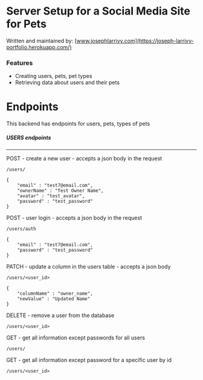 # Server Setup for a Social Media Site for Pets

Written and maintained by:   [www.josephlarrivy.com](https://joseph-larrivy-portfolio.herokuapp.com/)


### Features
- Creating users, pets, pet types
- Retrieving data about users and their pets


# Endpoints
This backend has endpoints for users, pets, types of pets
##### USERS endpoints
---
POST - create a new user - accepts a json body in the request
```
/users/
```
```
{
    "email" : "test7@email.com",
    "ownerName" : "Test Owner Name",
    "avatar" : "test_avatar",
    "password" : "test_password"
}
```
POST - user login - accepts a json body in the request
```
/users/auth
```
```
{
    "email" : "test7@email.com",
    "password" : "test_password"
}
```
PATCH - update a column in the users table - accepts a json body
```
/users/<user_id>
```
```
{
    "columnName" : "owner_name",
    "newValue" : "Updated Name"
}
```
DELETE - remove a user from the database
```
/users/<user_id>
```
GET - get all information except passwords for all users
```
/users/
```
GET - get all information except password for a specific user by id
```
/users/<user_id>
```


<!-- ##### CATEGORIES endpoints
---
GET - get all categories
```
/categories/
```
GET - get information on a caregory by its id
```
/categories/:id
```
POST - create a new category - accepts a json body in the request
```
/categories/
```
```
{
    "name" : "New Category Name"
}
```
PATCH - updates the name of a category by its id - accepts a json body in the request
```
/categories/:id
```
```
{
    "name" : "Category Name Updated"
}
```
DELETE - remove a category from the database
```
/categories/:id
```


##### TAGS endpoints
---
GET - get all tags
```
/tags/
```
GET - get information on a tag by its id
```
/tags/:id
```
POST - create a new tag - accepts a json body in the request
```
/tags/
```
```
{
    "name" : "New Tag"
}
```
PATCH - updates the name of a tag by its id - accepts a json body in the request
```
/tags/:id
```
```
{
    "name" : "Tag Name Updated"
}
```
DELETE - remove a tag from the database
```
/tags/:id
```

##### QUESTIONS endpoints
---
GET - get all questions
```
/questions/
```
GET - get a question by its id
```
/questions/:id
```
GET - get all questions written by a user
```
/questions/user/:id
```
GET - get all questions in a category
```
/questions/category/:id
```
POST - create a new question - accepts a json body in the request
```
/questions/
```
The json body for a new question must include the question's text, four options in an array, which of the options is the correct answer, the points that the question is worth (as an integer), the id of the creator of the question, and the id of the category to which the question belongs.
```
{
  "text": "Which animal is known as the 'king of the jungle'?",
  "options": [
    "Lion",
    "Tiger",
    "Elephant",
    "Giraffe"
  ],
  "solution": "Lion",
  "points": 10,
  "creator_id": "6493589e86634452bf44bfd1",
  "category_id": "64974bb3709be30cdad26b71"
}
```
PATCH - updates a question by its id - accepts a json body in the request
```
/questions/:id
```
This endpoint is set up so that all fields are required in the request body when any part of the question is going to be changed.
```
{
  "text": "Which animal is known as the 'king of the jungle'?",
  "options": [
    "Lion",
    "Tiger",
    "Elephant",
    "Giraffe"
  ],
  "solution": "Lion",
  "points": 20,
  "creator_id": "6493589e86634452bf44bfd1",
  "category_id": "64974bb3709be30cdad26b71"
}

```
DELETE - remove a question from the database
```
/questions/:id
```

##### QUESTIONTAGS endpoints
---
POST - connects a tag to a question - accepts a json body in the request
```
/questiontags/
```
Include the id of the question and the id of the tag as "questionId" and "tagId" respectively. The database table that the endpoint repesents is a many-to-many relationship where a question can be associated with multiple tags and any given tag can be associated with multiple questions.
```
{
    "questionId" : "649758baae2a8873d89c465e",
    "tagId" : "649751e5796c9e634492529f"
}
```
GET - gets all tags (returning their ids) that are associated with a given question using the question's id
```
/tags/:questionId
```
GET - gets all questions (returning their ids) that are associated with a given tag using the tag's id
```
/questions/:tagId
```
DELETE - remove the association between a tag and a question. Tags and questions will not be affected, only the remationship between them is removed
```
/:questionId/:tagId
``` -->
